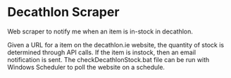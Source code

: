 # Decathlon Scraper
Web scraper to notify me when an item is in-stock in decathlon.

Given a URL for a item on the decathlon.ie website, the quantity of stock is determined through API calls. If the item is instock, then an email notification is sent.
The checkDecathlonStock.bat file can be run with Windows Scheduler to poll the website on a schedule.
